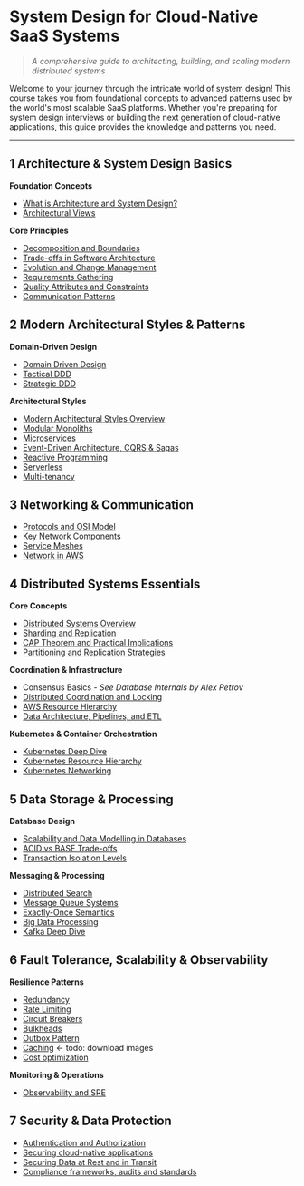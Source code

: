 # System Design for Cloud-Native SaaS Systems

> *A comprehensive guide to architecting, building, and scaling modern distributed systems*

Welcome to your journey through the intricate world of system design! This course takes you from foundational concepts to advanced patterns used by the world's most scalable SaaS platforms. Whether you're preparing for system design interviews or building the next generation of cloud-native applications, this guide provides the knowledge and patterns you need.

---

## 1 Architecture & System Design Basics

**Foundation Concepts**
- [What is Architecture and System Design?](1_architecture_basics/what_is_architecture_system_design.md)
- [Architectural Views](1_architecture_basics/architectural_views.md)

**Core Principles**
- [Decomposition and Boundaries](1_architecture_basics/decomposition_boundaries.md)
- [Trade-offs in Software Architecture](1_architecture_basics/architecture_tradeoffs.md)
- [Evolution and Change Management](1_architecture_basics/evolution_change_management.md)
- [Requirements Gathering](1_architecture_basics/requirements.md)
- [Quality Attributes and Constraints](1_architecture_basics/quality_attributes_constraints.md)
- [Communication Patterns](1_architecture_basics/communication_patterns.md)

## 2 Modern Architectural Styles & Patterns

**Domain-Driven Design**
- [Domain Driven Design](2_architectural_patterns/DDD.md)
- [Tactical DDD](2_architectural_patterns/tactical_ddd.md)
- [Strategic DDD](2_architectural_patterns/strategic_ddd.md)

**Architectural Styles**
- [Modern Architectural Styles Overview](2_architectural_patterns/modern_architectural_styles.md)
- [Modular Monoliths](2_architectural_patterns/modular_monoliths.md)
- [Microservices](2_architectural_patterns/microservices.md)
- [Event-Driven Architecture, CQRS & Sagas](2_architectural_patterns/eda.md)
- [Reactive Programming](2_architectural_patterns/reactive.md)
- [Serverless](2_architectural_patterns/serverless.md)
- [Multi-tenancy](2_architectural_patterns/multitenancy.md)

## 3 Networking & Communication

- [Protocols and OSI Model](3_network_and_communication/protocols_osi_model.md)
- [Key Network Components](3_network_and_communication/network_components.md)
- [Service Meshes](3_network_and_communication/service_meshes.md)
- [Network in AWS](3_network_and_communication/network_aws.md)

## 4 Distributed Systems Essentials

**Core Concepts**
- [Distributed Systems Overview](4_distributed_systems/overview.md)
- [Sharding and Replication](4_distributed_systems/sharding_replication.md)
- [CAP Theorem and Practical Implications](4_distributed_systems/cap.md)
- [Partitioning and Replication Strategies](4_distributed_systems/DBs.md)

**Coordination & Infrastructure**
- Consensus Basics *- See Database Internals by Alex Petrov*
- [Distributed Coordination and Locking](4_distributed_systems/Locks.md)
- [AWS Resource Hierarchy](4_distributed_systems/aws_resource_hierarchy_guide.md)
- [Data Architecture, Pipelines, and ETL](5_data_storage/data_architecture.md)

**Kubernetes & Container Orchestration**
- [Kubernetes Deep Dive](4_distributed_systems/kubernetes_architecture.md)
- [Kubernetes Resource Hierarchy](4_distributed_systems/kubernetes_resource_hierarchy_guide.md)
- [Kubernetes Networking](4_distributed_systems/kubernetes_networking.md)

## 5 Data Storage & Processing

**Database Design**
- [Scalability and Data Modelling in Databases](5_data_storage/scalability_db.md)
- [ACID vs BASE Trade-offs](5_data_storage/acid_base.md)
- [Transaction Isolation Levels](5_data_storage/isolation_levels.md)

**Messaging & Processing**
- [Distributed Search](5_data_storage/distributed_search.md)
- [Message Queue Systems](5_data_storage/message_brokers.md)
- [Exactly-Once Semantics](5_data_storage/exactly_once.md)
- [Big Data Processing](5_data_storage/big_data.md)
- [Kafka Deep Dive](5_data_storage/kafka_deep_dive.md)

## 6 Fault Tolerance, Scalability & Observability

**Resilience Patterns**
- [Redundancy](6_fault_tolerance/redundancy.md)
- [Rate Limiting](6_fault_tolerance/rate_limiting.md)
- [Circuit Breakers](6_fault_tolerance/circuit_breakers.md)
- [Bulkheads](6_fault_tolerance/bulkheads.md)
- [Outbox Pattern](6_fault_tolerance/outbox_pattern.md)
- [Caching](6_fault_tolerance/cache.md) <- todo: download images 
- [Cost optimization](6_fault_tolerance/cost_optimization.md)

**Monitoring & Operations**
- [Observability and SRE](6_fault_tolerance/observability_and_sre.md)

## 7 Security & Data Protection

- [Authentication and Authorization](7_security_and_data_protection/auth.md)
- [Securing cloud-native applications](7_security_and_data_protection/securing.md)
- [Securing Data at Rest and in Transit](7_security_and_data_protection/securing_rest_transit.md)
- [Compliance frameworks, audits and standards](7_security_and_data_protection/compliance.md)
